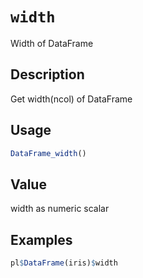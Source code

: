 # `width`

Width of DataFrame

## Description

Get width(ncol) of DataFrame

## Usage

```r
DataFrame_width()
```

## Value

width as numeric scalar

## Examples

```r
pl$DataFrame(iris)$width
```


